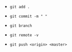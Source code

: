 + `git add .`

+ `git commit -m " "`

+ `git branch`

+ `git remote -v`

+ `git push <origin> <master> ` 
